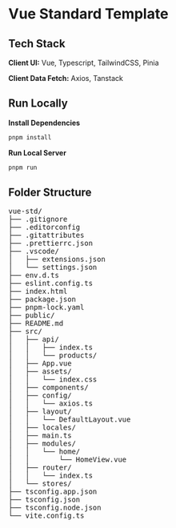 # Vue Standard Template

## Tech Stack

**Client UI:** Vue, Typescript, TailwindCSS, Pinia

**Client Data Fetch:** Axios, Tanstack

## Run Locally

**Install Dependencies**

```sh
pnpm install
```

**Run Local Server**

```sh
pnpm run
```

## Folder Structure

<pre>
vue-std/
├── .gitignore
├── .editorconfig
├── .gitattributes
├── .prettierrc.json
├── .vscode/
│   ├── extensions.json
│   └── settings.json
├── env.d.ts
├── eslint.config.ts
├── index.html
├── package.json
├── pnpm-lock.yaml
├── public/
├── README.md
├── src/
│   ├── api/
│   │   ├── index.ts
│   │   └── products/
│   ├── App.vue
│   ├── assets/
│   │   └── index.css
│   ├── components/
│   ├── config/
│   │   └── axios.ts
│   ├── layout/
│   │   └── DefaultLayout.vue
│   ├── locales/
│   ├── main.ts
│   ├── modules/
│   │   └── home/
│   │       └── HomeView.vue
│   ├── router/
│   │   └── index.ts
│   └── stores/
├── tsconfig.app.json
├── tsconfig.json
├── tsconfig.node.json
└── vite.config.ts
</pre>
